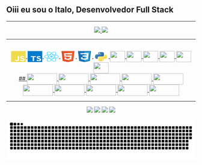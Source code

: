 ## Oiii eu sou o Italo, Desenvolvedor Full Stack
<hr>
<div align="center">
  <a href="https://github.com/ItaloCobains">
  <img height="180em" src="https://github-readme-stats.vercel.app/api?username=ItaloCobains&show_icons=true&theme=dracula&include_all_commits=true&count_private=true"/>
  <img height="180em" src="https://github-readme-stats.vercel.app/api/top-langs/?username=ItaloCobains&layout=compact&langs_count=7&theme=dracula"/>
</div>

<hr>

<div style="display: inline_block" align="center"><br>
  <img align="center" height="30" width="40" src="https://raw.githubusercontent.com/devicons/devicon/master/icons/javascript/javascript-plain.svg">
  <img align="center" height="30" width="40" src="https://raw.githubusercontent.com/devicons/devicon/master/icons/typescript/typescript-plain.svg">
  <img align="center" height="30" width="40" src="https://raw.githubusercontent.com/devicons/devicon/master/icons/react/react-original.svg">
  <img align="center" height="30" width="40" src="https://raw.githubusercontent.com/devicons/devicon/master/icons/html5/html5-original.svg">
  <img align="center" height="30" width="40" src="https://raw.githubusercontent.com/devicons/devicon/master/icons/css3/css3-original.svg">
  <img align="center" height="30" width="40" src="https://raw.githubusercontent.com/devicons/devicon/master/icons/python/python-original.svg">
  <img align="center" height="30" width="40" src="https://cdn.jsdelivr.net/gh/devicons/devicon/icons/nodejs/nodejs-original.svg">
  <img align="center" height="30" width="40" src="https://cdn.jsdelivr.net/gh/devicons/devicon/icons/c/c-original.svg">
  <img align="center" height="30" width="40" src="https://cdn.jsdelivr.net/gh/devicons/devicon/icons/npm/npm-original-wordmark.svg">
  <img align="center" height="30" width="40" src="https://cdn.jsdelivr.net/gh/devicons/devicon/icons/visualstudio/visualstudio-plain.svg">
  <img align="center" height="30" width="40" src="https://cdn.jsdelivr.net/gh/devicons/devicon/icons/vim/vim-original.svg">
  <img align="center" height="30" width="40" src="https://cdn.jsdelivr.net/gh/devicons/devicon/icons/vscode/vscode-original.svg">
  <br>
  ##
  <img align="center" height="30" width="80" src="https://img.shields.io/badge/Opera-FF1B2D?style=for-the-badge&logo=Opera&logoColor=white">
  <img align="center" height="30" width="80" src="https://img.shields.io/badge/MongoDB-%234ea94b.svg?style=for-the-badge&logo=mongodb&logoColor=white">
  <img align="center" height="30" width="80" src="https://img.shields.io/badge/mysql-%2300f.svg?style=for-the-badge&logo=mysql&logoColor=white">
  <img align="center" height="30" width="80" src="https://img.shields.io/badge/Canva-%2300C4CC.svg?style=for-the-badge&logo=Canva&logoColor=white">
  <img align="center" height="30" width="80" src="https://img.shields.io/badge/tailwindcss-%2338B2AC.svg?style=for-the-badge&logo=tailwind-css&logoColor=white">
  <img align="center" height="30" width="80" src="https://img.shields.io/badge/threejs-black?style=for-the-badge&logo=three.js&logoColor=white">
  <img align="center" height="30" width="80" src="https://img.shields.io/badge/yarn-%232C8EBB.svg?style=for-the-badge&logo=yarn&logoColor=white">
  <img align="center" height="30" width="80" src="https://img.shields.io/badge/nVIDIA-%2376B900.svg?style=for-the-badge&logo=nVIDIA&logoColor=white">
  <img align="center" height="30" width="80" src="https://img.shields.io/badge/VIM-%2311AB00.svg?style=for-the-badge&logo=vim&logoColor=white">
  <img align="center" height="30" width="80" src="https://img.shields.io/badge/Arch%20Linux-1793D1?logo=arch-linux&logoColor=fff&style=for-the-badge">

  </div>
<hr>

<div align="center">
  <a href="https://instagram.com/italobrito.exe" target="_blank"><img src="https://img.shields.io/badge/-Instagram-%23E4405F?style=for-the-badge&logo=instagram&logoColor=white" target="_blank"></a>
 <a href="https://discord.gg/xRAtAc22Za" target="_blank"><img src="https://img.shields.io/badge/Discord-7289DA?style=for-the-badge&logo=discord&logoColor=white" target="_blank"></a> 
  <a href = "mailto:italobrandao.contato@gmail.com"><img src="https://img.shields.io/badge/-Gmail-%23333?style=for-the-badge&logo=gmail&logoColor=white" target="_blank"></a>
  <a href="https://www.linkedin.com/in/italo-brand%C3%A3o-80994020b/" target="_blank"><img src="https://img.shields.io/badge/-LinkedIn-%230077B5?style=for-the-badge&logo=linkedin&logoColor=white" target="_blank"></a> 
  
  ![Snake animation](https://github.com/ItaloCobains/ItaloCobains/blob/output/github-contribution-grid-snake.svg)
</div>
